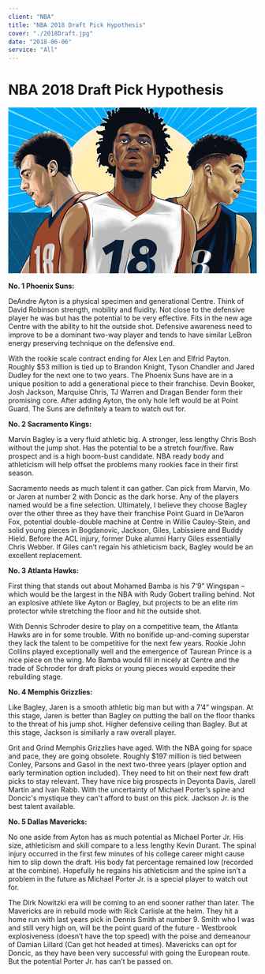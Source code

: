 ```yaml
---
client: "NBA"
title: "NBA 2018 Draft Pick Hypothesis"
cover: "./2018Draft.jpg"
date: "2018-06-06"
service: "All"
---
```

# NBA 2018 Draft Pick Hypothesis

![](./2018Draft.jpg)

<b>No. 1 Phoenix Suns:</b>

DeAndre Ayton is a physical specimen and generational Centre. Think of David Robinson strength, mobility and fluidity. Not close to the defensive player he was but has the potential to be very effective. Fits in the new age Centre with the ability to hit the outside shot. Defensive awareness need to improve to be a dominant two-way player and tends to have similar LeBron energy preserving technique on the defensive end.

With the rookie scale contract ending for Alex Len and Elfrid Payton. Roughly $53 million is tied up to Brandon Knight, Tyson Chandler and Jared Dudley for the next one to two years. The Phoenix Suns have are in a unique position to add a generational piece to their franchise. Devin Booker, Josh Jackson, Marquise Chris, TJ Warren and Dragan Bender form their promising core. After adding Ayton, the only hole left would be at Point Guard. The Suns are definitely a team to watch out for.

<b>No. 2 Sacramento Kings:</b>

Marvin Bagley is a very fluid athletic big. A stronger, less lengthy Chris Bosh without the jump shot. Has the potential to be a stretch four/five. Raw prospect and is a high boom-bust candidate. NBA ready body and athleticism will help offset the problems many rookies face in their first season.

Sacramento needs as much talent it can gather. Can pick from Marvin, Mo or Jaren at number 2 with Doncic as the dark horse. Any of the players named would be a fine selection. Ultimately, I believe they choose Bagley over the other three as they have their franchise Point Guard in De’Aaron Fox, potential double-double machine at Centre in Willie Cauley-Stein, and solid young pieces in Bogdanovic, Jackson, Giles, Labissiere and Buddy Hield. Before the ACL injury, former Duke alumni Harry Giles essentially Chris Webber. If Giles can’t regain his athleticism back, Bagley would be an excellent replacement.

<b>No. 3 Atlanta Hawks:</b>

First thing that stands out about Mohamed Bamba is his 7’9” Wingspan – which would be the largest in the NBA with Rudy Gobert trailing behind. Not an explosive athlete like Ayton or Bagley, but projects to be an elite rim protector while stretching the floor and hit the outside shot.

With Dennis Schroder desire to play on a competitive team, the Atlanta Hawks are in for some trouble. With no bonifide up-and-coming superstar they lack the talent to be competitive for the next few years. Rookie John Collins played exceptionally well and the emergence of Taurean Prince is a nice piece on the wing. Mo Bamba would fill in nicely at Centre and the trade of Schroder for draft picks or young pieces would expedite their rebuilding stage.

<b>No. 4 Memphis Grizzlies:</b>

Like Bagley, Jaren is a smooth athletic big man but with a 7’4” wingspan. At this stage, Jaren is better than Bagley on putting the ball on the floor thanks to the threat of his jump shot. Higher defensive ceiling than Bagley. But at this stage, Jackson is similiarly a raw overall player.

Grit and Grind Memphis Grizzlies have aged. With the NBA going for space and pace, they are going obsolete. Roughly $197 million is tied between Conley, Parsons and Gasol in the next two-three years (player option and early termination option included). They need to hit on their next few draft picks to stay relevant. They have nice big prospects in Deyonta Davis, Jarell Martin and Ivan Rabb. With the uncertainty of Michael Porter’s spine and Doncic's mystique they can't afford to bust on this pick. Jackson Jr. is the best talent available.

<b>No. 5 Dallas Mavericks:</b>

No one aside from Ayton has as much potential as Michael Porter Jr. His size, athleticism and skill compare to a less lengthy Kevin Durant. The spinal injury occurred in the first few minutes of his college career might cause him to slip down the draft. His body fat percentage remained low (recorded at the combine). Hopefully he regains his athleticism and the spine isn’t a problem in the future as Michael Porter Jr. is a special player to watch out for.

The Dirk Nowitzki era will be coming to an end sooner rather than later. The Mavericks are in rebuild mode with Rick Carlisle at the helm. They hit a home run with last years pick in Dennis Smith at number 9. Smith who I was and still very high on, will be the point guard of the future - Westbrook explosiveness (doesn’t have the top speed) with the poise and demeanour of Damian Lillard (Can get hot headed at times). Mavericks can opt for Doncic, as they have been very successful with going the European route. But the potential Porter Jr. has can’t be passed on. 